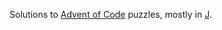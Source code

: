 Solutions to [Advent of Code][aoc] puzzles, mostly in [J][j].

[aoc]: https://adventofcode.com
[j]: https://www.jsoftware.com/
